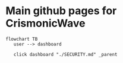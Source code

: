 # Main github pages for CrismonicWave

```mermaid
flowchart TB
   user --> dashboard

   click dashboard "./SECURITY.md" _parent
```
## 
